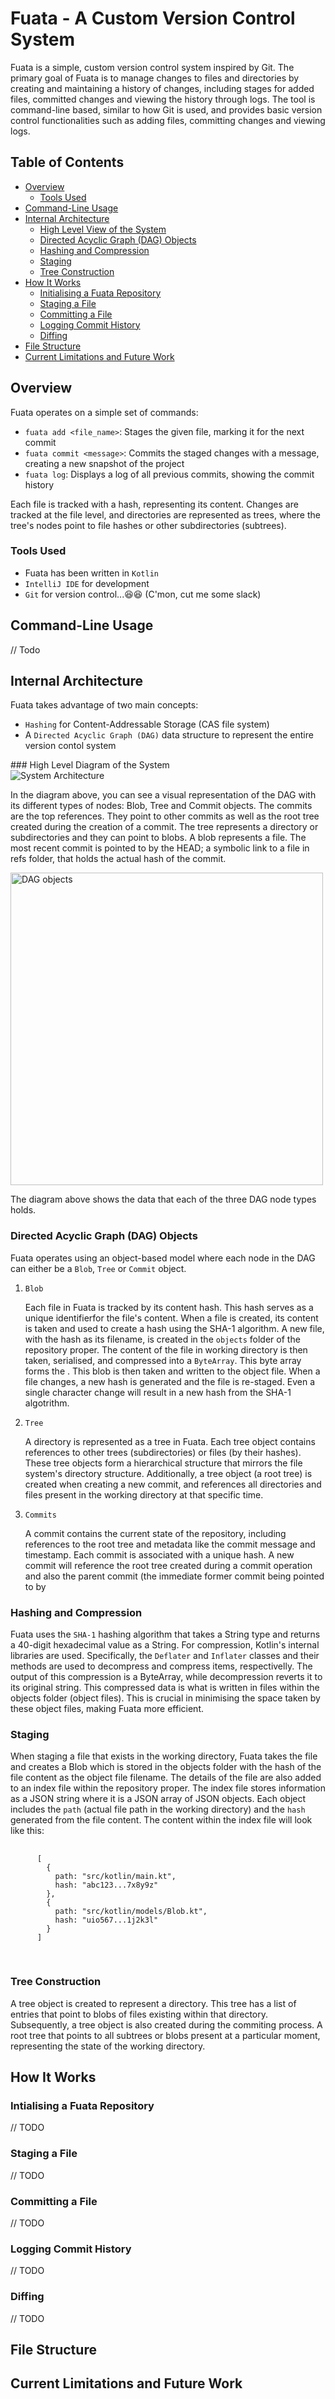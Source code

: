 <h1>Fuata - A Custom Version Control System</h1>

<p>
  Fuata is a simple, custom version control system inspired by Git. The primary goal of Fuata is to manage changes
  to files and directories by creating and maintaining a history of changes, including stages for added files, committed
  changes and viewing the history through logs. The tool is command-line based, similar to how Git is used, and
  provides basic version control functionalities such as adding files, committing changes and viewing
  logs.
</p>

<h2>Table of Contents</h2>
<ul>
  <li><a href="#overview">Overview</a>
    <ul>
      <li><a href="#tools-used">Tools Used</a></li>
    </ul>
  </li>
  <li><a href="#command-line-usage">Command-Line Usage</a></li>
  <li><a href="#internal-architecture">Internal Architecture</a>
    <ul>
      <li><a href="#high-level-view-of-the-system"/>High Level View of the System</a></li>
      <li><a href="#directed-acyclic-graph-dag-objects"/>Directed Acyclic Graph (DAG) Objects</a></li>
      <li><a href="#hashing-and-compression"/>Hashing and Compression</a></li>
      <li><a href="#staging"/>Staging</a></li>
      <li><a href="#tree-construction"/>Tree Construction</a></li>
    </ul>
  </li>
  <li><a href="#how-it-works">How It Works</a>
    <ul>
      <li><a href="#initialising-a-fuata-repository"/>Initialising a Fuata Repository</a></li>
      <li><a href="#staging-a-file"/>Staging a File</a></li>
      <li><a href="#committing-a-file"/>Committing a File</a></li>
      <li><a href="#logging-commit-history"/>Logging Commit History</a></li>
      <li><a href="#diffing"/>Diffing</a></li>
    </ul>
  </li>
  <li><a href="#file-structure">File Structure</a></li>
  <li><a href="#current-limitiations-and-future-work">Current Limitations and Future Work</a></li>
</ul>

## Overview
<p>
  Fuata operates on a simple set of commands:
  <ul>
    <li>
      <code>fuata add &lt;file_name&gt;</code>: Stages the given file, marking it for the next commit
    </li>
    <li>
      <code>fuata commit &lt;message&gt;</code>: Commits the staged changes with a message, creating a new snapshot of the project
    </li>
    <li>
      <code>fuata log</code>: Displays a log of all previous commits, showing the commit history
    </li>
  </ul>
  Each file is tracked with a hash, representing its content. Changes are tracked at the file level, and directories
  are represented as trees, where the tree's nodes point to file hashes or other subdirectories (subtrees).
</p>

### Tools Used
<p>
  <ul>
    <li>Fuata has been written in <code>Kotlin</code></li>
    <li><code>IntelliJ IDE</code> for development</li>
    <li><code>Git</code> for version control...😆😆 (C'mon, cut me some slack)</li>
  </ul>
</p>

## Command-Line Usage
<p>// Todo</p>

## Internal Architecture
<p>
  Fuata takes advantage of two main concepts:
  <ul>
    <li><code>Hashing</code> for Content-Addressable Storage (CAS file system)</li>
    <li>A <code>Directed Acyclic Graph (DAG)</code> data structure to represent the entire version contol system</li>
  </ul>
</p>
### High Level Diagram of the System
<div>
  <img src="res/System_Overview.png" alt="System Architecture" />
  <p>
    In the diagram above, you can see a visual representation of the DAG with its different types of nodes: Blob, Tree and Commit objects.
    The commits are the top references. They point to other commits as well as the root tree created during the creation of a commit. The tree represents
    a directory or subdirectories and they can point to blobs. A blob represents a file. The most recent commit is pointed to by the HEAD; a symbolic link
    to a file in refs folder, that holds the actual hash of the commit.
  </p>
</div>
<div>
  <img src="res/DAG_Objects.png" alt="DAG objects" height="500" />
  <p>
    The diagram above shows the data that each of the three DAG node types holds.
  </p>
</div>


### Directed Acyclic Graph (DAG) Objects
<div>
  Fuata operates using an object-based model where each node in the DAG can either be a <code>Blob</code>, <code>Tree</code> or
  <code>Commit</code> object.
  <ol>
    <li><code>Blob</code></li>
    <p>
      Each file in Fuata is tracked by its content hash. This hash serves as a unique identifierfor the file's content. When a file is created, its content is taken
      and used to create a hash using the SHA-1 algorithm. A new file, with the hash as its filename, is created in the <code>objects</code> folder of the repository
      proper. The content of the file in working directory is then taken, serialised, and compressed into a <code>ByteArray</code>. This byte array forms the <Blob>. This blob
        is then taken and written to the object file. When a file changes, a new hash is generated and the file is re-staged. Even a single character
      change will result in a new hash from the SHA-1 algotrithm.
    </p>
    <li><code>Tree</code></li>
    <p>
      A directory is represented as a tree in Fuata. Each tree object contains references to other trees (subdirectories) or files
      (by their hashes). These tree objects form a hierarchical structure that mirrors the file system's directory structure.
      Additionally, a tree object (a root tree) is created when creating a new commit, and references all directories and files
      present in the working directory at that specific time.
    </p>
    <li><code>Commits</code></li>
    <p>
      A commit contains the current state of the repository, including references to the root tree and metadata like the commit message and 
      timestamp. Each commit is associated with a unique hash. A new commit will reference the root tree created during a commit operation and also the parent commit (the
      immediate former commit being pointed to by 
    </p>
  </ol>
</div>

### Hashing and Compression
<p>
  Fuata uses the <code>SHA-1</code> hashing algorithm that takes a String type and returns a 40-digit hexadecimal value as a String.
  For compression, Kotlin's internal libraries are used. Specifically, the <code>Deflater</code> and <code>Inflater</code> classes and their methods
  are used to decompress and compress items, respectivelly. The output of this compression is a ByteArray, while decompression reverts it to its original
  string. This compressed data is what is written in files within the objects folder (object files). This is crucial in minimising the space taken by these object
  files, making Fuata more efficient.
</p>

### Staging
<p>
  When staging a file that exists in the working directory, Fuata takes the file and creates a Blob which is stored in the objects folder with the hash of the file
  content as the object file filename. The details of the file are also added to an index file within the repository proper. The index file stores information as a JSON
  string where it is a JSON array of JSON objects. Each object includes the <code>path</code> (actual file path in the working directory) and the <code>hash</code>
  generated from the file content.
  The content within the index file will look like this:
  <pre>
    <code>
      [
        {
          path: "src/kotlin/main.kt",
          hash: "abc123...7x8y9z"
        },
        {
          path: "src/kotlin/models/Blob.kt",
          hash: "uio567...1j2k3l"
        }
      ]
    </code>
  </pre>
</p>

### Tree Construction
<p>
  A tree object is created to represent a directory. This tree has a list of entries that point to blobs of files existing within that directory.
  Subsequently, a tree object is also created during the commiting process. A root tree that points to all subtrees or blobs present at a particular
  moment, representing the state of the working directory.
</p>

## How It Works
### Intialising a Fuata Repository
<p>// TODO</p>

### Staging a File
<p>// TODO</p>

### Committing a File
<p>// TODO</p>

### Logging Commit History
<p>// TODO</p>

### Diffing
<p>// TODO</p>

## File Structure

## Current Limitations and Future Work
